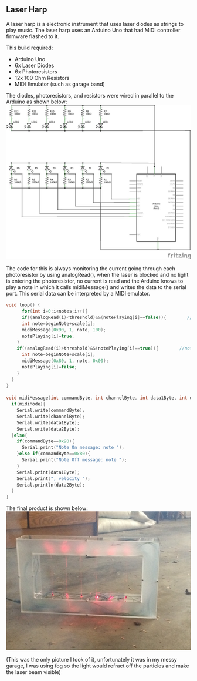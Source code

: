 ## Laser Harp

A laser harp is a electronic instrument that uses laser diodes as strings to play music. The laser harp uses an Arduino Uno that had MIDI controller firmware flashed to it. 

This build required:
- Arduino Uno
- 6x Laser Diodes
- 6x Photoresistors
- 12x 100 Ohm Resistors
- MIDI Emulator (such as garage band)

The diodes, photoresistors, and resistors were wired in parallel to the Arduino as shown below:
![Schematic](/images/laser_harp_schematic.jpg)

The code for this is always monitoring the current going through each photoresistor by using analogRead(), when the laser is blocked and no light is entering the photoresistor, no current is read and the Arduino knows to play a note in which it calls midiMessage() and writes the data to the serial port. This serial data can be interpreted by a MIDI emulator.

```c
void loop() { 
      for(int i=0;i<notes;i++){   
      if((analogRead(i)<threshold)&&(notePlaying[i]==false)){        //note on & CC messages
      int note=beginNote+scale[i];
      midiMessage(0x90, 1, note, 100);                          
      notePlaying[i]=true;                                               
    }   
    if((analogRead(i)>threshold)&&(notePlaying[i]==true)){        //note off messages
      int note=beginNote+scale[i];
      midiMessage(0x80, 1, note, 0x00);
      notePlaying[i]=false;                                         
    }
  }
}

void midiMessage(int commandByte, int channelByte, int data1Byte, int data2Byte) {
  if(midiMode){
    Serial.write(commandByte);
    Serial.write(channelByte);
    Serial.write(data1Byte);
    Serial.write(data2Byte);
  }else{
    if(commandByte==0x90){
      Serial.print("Note On message: note ");
    }else if(commandByte==0x80){
      Serial.print("Note Off message: note ");
    }
    Serial.print(data1Byte);
    Serial.print(", velocity ");
    Serial.println(data2Byte);
  }
}
```

The final product is shown below:
![Harp](/images/laser_harp.jpg)

(This was the only picture I took of it, unfortunately it was in my messy garage, I was using fog so the light would refract off the particles and make the laser beam visible)
